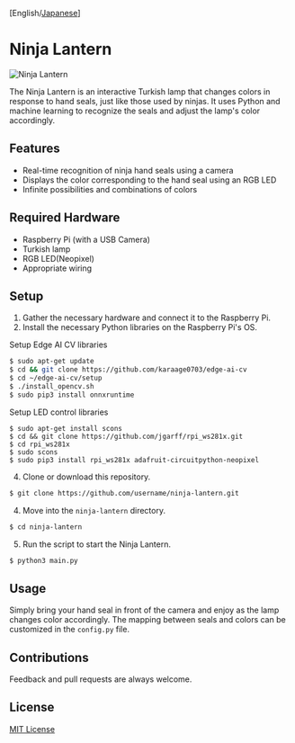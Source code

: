 [English/[Japanese](README_JP.md)]

# Ninja Lantern

![Ninja Lantern](images/ninja-lantern.jpg)

The Ninja Lantern is an interactive Turkish lamp that changes colors in response to hand seals, just like those used by ninjas. It uses Python and machine learning to recognize the seals and adjust the lamp's color accordingly.

## Features

- Real-time recognition of ninja hand seals using a camera
- Displays the color corresponding to the hand seal using an RGB LED
- Infinite possibilities and combinations of colors

## Required Hardware

- Raspberry Pi (with a USB Camera)
- Turkish lamp
- RGB LED(Neopixel)
- Appropriate wiring

## Setup

1. Gather the necessary hardware and connect it to the Raspberry Pi.
2. Install the necessary Python libraries on the Raspberry Pi's OS.

Setup Edge AI CV libraries

```bash
$ sudo apt-get update
$ cd && git clone https://github.com/karaage0703/edge-ai-cv
$ cd ~/edge-ai-cv/setup
$ ./install_opencv.sh
$ sudo pip3 install onnxruntime
```

Setup LED control libraries

```
$ sudo apt-get install scons
$ cd && git clone https://github.com/jgarff/rpi_ws281x.git
$ cd rpi_ws281x
$ sudo scons
$ sudo pip3 install rpi_ws281x adafruit-circuitpython-neopixel
```

4. Clone or download this repository.

```bash
$ git clone https://github.com/username/ninja-lantern.git
```

4. Move into the `ninja-lantern` directory.

```bash
$ cd ninja-lantern
```

5. Run the script to start the Ninja Lantern.

```bash
$ python3 main.py
```

## Usage

Simply bring your hand seal in front of the camera and enjoy as the lamp changes color accordingly. The mapping between seals and colors can be customized in the `config.py` file.

## Contributions

Feedback and pull requests are always welcome.

## License

[MIT License](LICENSE)
